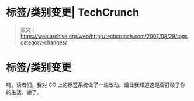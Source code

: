 # 标签/类别变更| TechCrunch

> 原文：<https://web.archive.org/web/http://techcrunch.com/2007/08/29/tagscategory-changes/>

# 标签/类别变更

嗨，读者们。我对 CG 上的标签系统做了一些改动。请让我知道这是否打破了你的生活。谢了。